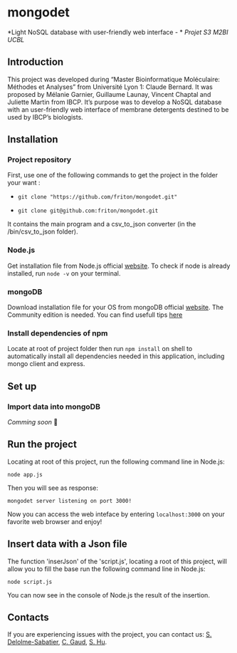 # mongodet
*Light NoSQL database with user-friendly web interface - *
*Projet S3 M2BI UCBL*

## Introduction

This project was developed during “Master Bioinformatique Moléculaire: Méthodes et Analyses” from Université Lyon 1: Claude Bernard. It was proposed by Mélanie Garnier, Guillaume Launay, Vincent Chaptal and Juliette Martin from IBCP. It’s purpose was to develop a NoSQL database with an user-friendly web interface of membrane detergents destined to be used by IBCP’s biologists.


## Installation

### Project repository

First, use one of the following commands to get the project in the folder your want :

- ```git clone "https://github.com/friton/mongodet.git"```


- ```git clone git@github.com:friton/mongodet.git```

It contains the main program and a csv_to_json converter (in the /bin/csv_to_json folder).

### Node.js

Get installation file from Node.js official [website](https://nodejs.org). To check if node is already installed, run `node -v` on your terminal.

### mongoDB

Download installation file for your OS from mongoDB official [website](https://www.mongodb.com/download-center?jmp=nav#community). The Community edition is needed. You can find usefull tips [here](https://docs.mongodb.com/manual/administration/install-community/) 

### Install dependencies of npm

Locate at root of project folder then run `npm install` on shell to automatically install all dependencies needed in this application, including mongo client and express.


## Set up

### Import data into mongoDB

*Comming soon* :hamburger:




## Run the project

Locating at root of this project, run the following command line in Node.js:

```
node app.js
```

Then you will see as response:

```
mongodet server listening on port 3000!
```

Now you can access the web inteface by entering `localhost:3000` on your favorite web browser and enjoy!

## Insert data with a Json file

The function 'inserJson' of the 'script.js', locating a root of this project,  will allow you to fill the base run the following command line in Node.js:

```
node script.js
```
You can now see in the console of Node.js the result of the insertion.

## Contacts

If you are experiencing issues with the project, you can contact us: [S. Delolme-Sabatier](mailto:sebastien.delolme-sabatier@etu.univ-lyon1.fr), [C. Gaud](mailto:caroline.gaud@etu.univ-lyon1.fr), [S. Hu](mailto:shangnong.hu@etu.univ-lyon1.fr).
	
